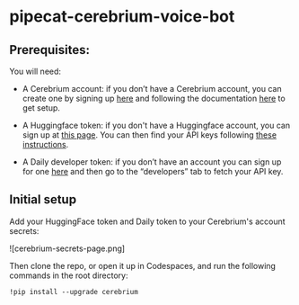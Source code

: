 # pipecat-cerebrium-voice-bot

## Prerequisites:

You will need:

- A Cerebrium account: if you don’t have a Cerebrium account, you can create one by signing up [here](https://dashboard.cerebrium.ai/register) and following the documentation [here](https://docs.cerebrium.ai/cerebrium/getting-started/installation) to get setup.

- A Huggingface token: if you don't have a Huggingface account, you can sign up at [this page](https://huggingface.co/join). You can then find your API keys following [these instructions](https://huggingface.co/docs/hub/security-tokens).

- A Daily developer token: if you don’t have an account you can sign up for one [here](https://dashboard.daily.co/u/signup) and then go to the “developers” tab to fetch your API key.

## Initial setup

Add your HuggingFace token and Daily token to your Cerebrium's account secrets:

![cerebrium-secrets-page.png]

Then clone the repo, or open it up in Codespaces, and run the following commands in the root directory:

```
!pip install --upgrade cerebrium
```